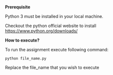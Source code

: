 **Prerequisite**

Python 3 must be installed in your local machine. 

Checkout the python official website to install https://www.python.org/downloads/





**How to execute?**

To run the assignment execute following command:

`python file_name.py `

Replace the file_name that you wish to execute
